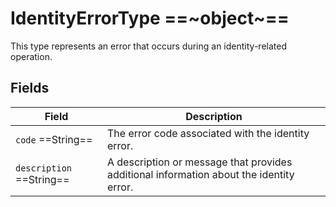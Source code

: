 # IdentityErrorType ==~object~==

This type represents an error that occurs during an identity-related operation.

## Fields

| Field                     | Description                                                                                          |
|---------------------------|------------------------------------------------------------------------------------------------------|
| `code`  ==String==        | The error code associated with the identity error.                                                   |
| `description`  ==String== | A description or message that provides additional information about the identity error.              |
